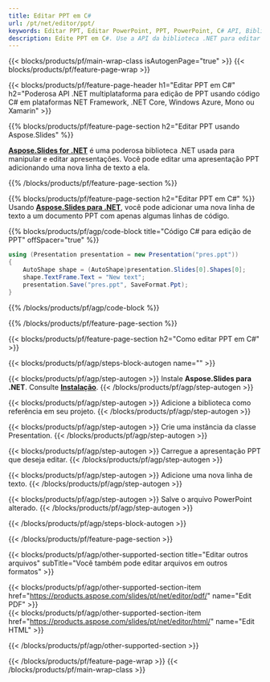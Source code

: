 ```yaml
---
title: Editar PPT em C#
url: /pt/net/editor/ppt/
keywords: Editar PPT, Editar PowerPoint, PPT, PowerPoint, C# API, Biblioteca .NET
description: Edite PPT em C#. Use a API da biblioteca .NET para editar a apresentação do PowerPoint
---
```


{{< blocks/products/pf/main-wrap-class isAutogenPage="true" >}}
{{< blocks/products/pf/feature-page-wrap >}}

{{< blocks/products/pf/feature-page-header h1="Editar PPT em C#" h2="Poderosa API .NET multiplataforma para edição de PPT usando código C# em plataformas NET Framework, .NET Core, Windows Azure, Mono ou Xamarin" >}}

{{% blocks/products/pf/feature-page-section h2="Editar PPT usando Aspose.Slides" %}}

[**Aspose.Slides for .NET**](https://products.aspose.com/slides/pt/net/) é uma poderosa biblioteca .NET usada para manipular e editar apresentações. Você pode editar uma apresentação PPT adicionando uma nova linha de texto a ela. 

{{% /blocks/products/pf/feature-page-section %}}




{{% blocks/products/pf/feature-page-section  h2="Editar PPT em C#" %}}
Usando [**Aspose.Slides para .NET**](https://products.aspose.com/slides/pt/net/), você pode adicionar uma nova linha de texto a um documento PPT com apenas algumas linhas de código.

{{% blocks/products/pf/agp/code-block title="Código C# para edição de PPT" offSpacer="true" %}}
```cs
using (Presentation presentation = new Presentation("pres.ppt"))
{
    AutoShape shape = (AutoShape)presentation.Slides[0].Shapes[0];
    shape.TextFrame.Text = "New text";
    presentation.Save("pres.ppt", SaveFormat.Ppt);
}
```
{{% /blocks/products/pf/agp/code-block %}}

{{% /blocks/products/pf/feature-page-section %}}




{{< blocks/products/pf/feature-page-section  h2="Como editar PPT em C#" >}}


{{< blocks/products/pf/agp/steps-block-autogen name="" >}}


{{< blocks/products/pf/agp/step-autogen >}}
Instale **Aspose.Slides para .NET**. Consulte [**Instalação**](https://docs.aspose.com/slides/net/installation/).
{{< /blocks/products/pf/agp/step-autogen >}}

{{< blocks/products/pf/agp/step-autogen >}}
Adicione a biblioteca como referência em seu projeto.
{{< /blocks/products/pf/agp/step-autogen >}}

{{< blocks/products/pf/agp/step-autogen >}}
Crie uma instância da classe Presentation.
{{< /blocks/products/pf/agp/step-autogen >}}

{{< blocks/products/pf/agp/step-autogen >}}
Carregue a apresentação PPT que deseja editar.
{{< /blocks/products/pf/agp/step-autogen >}}

{{< blocks/products/pf/agp/step-autogen >}}
Adicione uma nova linha de texto.
{{< /blocks/products/pf/agp/step-autogen >}}

{{< blocks/products/pf/agp/step-autogen >}}
Salve o arquivo PowerPoint alterado.
{{< /blocks/products/pf/agp/step-autogen >}}


{{< /blocks/products/pf/agp/steps-block-autogen >}}


{{< /blocks/products/pf/feature-page-section >}}




{{< blocks/products/pf/agp/other-supported-section title="Editar outros arquivos" subTitle="Você também pode editar arquivos em outros formatos" >}}

{{< blocks/products/pf/agp/other-supported-section-item href="https://products.aspose.com/slides/pt/net/editor/pdf/" name="Edit PDF" >}}    
{{< blocks/products/pf/agp/other-supported-section-item href="https://products.aspose.com/slides/pt/net/editor/html/" name="Edit HTML" >}}  



{{< /blocks/products/pf/agp/other-supported-section >}}

{{< /blocks/products/pf/feature-page-wrap >}}
{{< /blocks/products/pf/main-wrap-class >}}